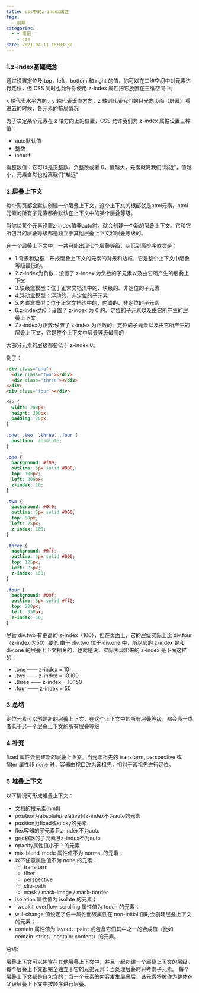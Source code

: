 ```yaml
---
title: css中的z-index属性
tags:
  - 前端
categories:
  - - 笔记
    - css
date: 2021-04-11 16:03:30
---
```


### 1.z-index基础概念

通过设置定位及 top，left，bottom 和 right 的值，你可以在二维空间中对元素进行定位，但 CSS 同时也允许你使用 z-index 属性把它放置在三维空间中。

x 轴代表水平方向，y 轴代表垂直方向，z 轴则代表我们的目光向页面（屏幕）看进去的时候，各元素的布局情况

为了决定某个元素在 z 轴方向上的位置，CSS 允许我们为 z-index 属性设置三种值：

+ auto默认值
+ 整数
+ inherit

看整数值：它可以是正整数、负整数或者 0，值越大，元素就离我们“越近”，值越小，元素自然也就离我们“越远”

### 2.层叠上下文

每个网页都会默认创建一个层叠上下文，这个上下文的根部就是html元素，html元素的所有子元素都会默认在上下文中的某个层叠等级。

当你给某个元素设置z-index值非auto时，就会创建一个新的层叠上下文。它和它所包含的层叠等级都是独立于其他层叠上下文和层叠等级的。

在一个层叠上下文中，一共可能出现七个层叠等级，从低到高排序依次是：

+ 1.背景和边框：形成层叠上下文的元素的背景和边框，它是整个上下文中层叠等级最低的。
+ 2.z-index为负数：设置了 z-index 为负数的子元素以及由它所产生的层叠上下文
+ 3.块级盒模型：位于正常文档流中的、块级的、非定位的子元素
+ 4.浮动盒模型：浮动的、非定位的子元素
+ 5.内联盒模型：位于正常文档流中的、内联的、非定位的子元素
+ 6.z-index为0：设置了 z-index 为 0 的、定位的子元素以及由它所产生的层叠上下文
+ 7.z-index为正数:设置了 z-index 为正数的、定位的子元素以及由它所产生的层叠上下文，它是整个上下文中层叠等级最高的

大部分元素的层级都要低于 z-index:0。

例子：

```html
<div class="one">
  <div class="two"></div>
  <div class="three"></div>
</div>
<div class="four"></div>
```

```css
div {
  width: 200px;
  height: 200px;
  padding: 20px;
}
 
.one, .two, .three, .four {
  position: absolute;
}
  
.one {
  background: #f00;
  outline: 5px solid #000;
  top: 100px;
  left: 200px;
  z-index: 10;
}
  
.two {
  background: #0f0;
  outline: 5px solid #000;
  top: 50px;
  left: 75px;
  z-index: 100;
}
 
.three {
  background: #0ff;
  outline: 5px solid #000;
  top: 125px;
  left: 25px;
  z-index: 150;
}
 
.four {
  background: #00f;
  outline: 5px solid #ff0;
  top: 200px;
  left: 350px;
  z-index: 50;
}
```

尽管 div.two 有更高的 z-index（100），但在页面上，它的层级实际上比 div.four （z-index 为50）要低
由于 div.two  位于 div.one 中，所以它的 z-index 是和 div.one 的层叠上下文相关的，也就是说，实际表现出来的 z-index 是下面这样的：

+ .one —— z-index = 10
+ .two —— z-index = 10.100
+ .three —— z-index = 10.150
+ .four —— z-index = 50

### 3.总结

定位元素可以创建新的层叠上下文，在这个上下文中的所有层叠等级，都会高于或者低于另一个层叠上下文的所有层叠等级

### 4.补充

fixed 属性会创建新的层叠上下文。当元素祖先的 transform, perspective 或 filter 属性非 none 时，容器由视口改为该祖先，相对于该祖先进行定位。

### 5.堆叠上下文

以下情况可形成堆叠上下文：

+ 文档的根元素(hmtl)
+ position为absolute/relative且z-index不为auto的元素
+ position为fixed或sticky的元素
+ flex容器的子元素且z-index不为auto
+ grid容器的子元素且z-index不为auto
+ opacity属性值小于 1 的元素
+ mix-blend-mode 属性值不为 normal 的元素；
+ 以下任意属性值不为 none 的元素：
  + transform
  + filter
  + perspective
  + clip-path
  + mask / mask-image / mask-border
+ isolation 属性值为 isolate 的元素；
+ -webkit-overflow-scrolling 属性值为 touch 的元素；
+ will-change 值设定了任一属性而该属性在 non-initial 值时会创建层叠上下文的元素；
+ contain 属性值为 layout、paint 或包含它们其中之一的合成值（比如 contain: strict、contain: content）的元素。

总结:

层叠上下文可以包含在其他层叠上下文中，并且一起创建一个层叠上下文的层级。
每个层叠上下文都完全独立于它的兄弟元素：当处理层叠时只考虑子元素。
每个层叠上下文都是自包含的：当一个元素的内容发生层叠后，该元素将被作为整体在父级层叠上下文中按顺序进行层叠。